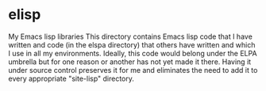# elisp
My Emacs lisp libraries
This directory contains Emacs lisp code that I have written and code
(in the elspa directory) that others have written and which I use in
all my environments.  Ideally, this code would belong under the ELPA
umbrella but for one reason or another has not yet made it there.
Having it under source control preserves it for me and eliminates the
need to add it to every appropriate "site-lisp" directory.
